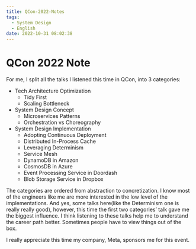 ```yaml
---
title: QCon-2022-Notes
tags:
  - System Design
  - English
date: 2022-10-31 08:02:38
---
```



# QCon 2022 Note
For me, I split all the talks I listened this time in QCon, into 3 categories:
- Tech Architecture Optimization
    - Tidy First
    - Scaling Bottleneck
- System Design Concept
    - Microservices Patterns
    - Orchestration vs Choreography
- System Design Implementation 
    - Adopting Continuous Deployment
    - Distributed In-Process Cache
    - Leveraging Determinism
    - Service Mesh
    - DynamoDB in Amazon
    - CosmosDB in Azure
    - Event Processing Service in Doordash
    - Blob Storage Service in Dropbox 

The categories are ordered from abstraction to concretization. I know most of the engineers like me are more interested in the low level of the implementations. And yes, some talks here(like the Determinism one is really really good), however, this time the first two categories’ talk gave me the biggest influence. I think listening to these talks help me to understand the career path better. Sometimes people have to view things out of the box.

I really appreciate this time my company, Meta, sponsors me for this event.

